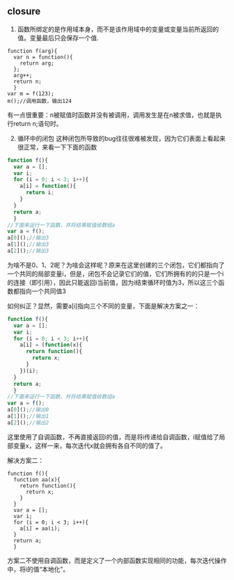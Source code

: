 ## closure
1. 函数所绑定的是作用域本身，而不是该作用域中的变量或变量当前所返回的值。变量最后只会保存一个值.
```javascrip
function f(arg){
  var n = function(){
    return arg;
  };
  arg++;
  return n;
  }
var m = f(123);
m();//调用函数，输出124
```
有一点很重要：n被赋值时函数并没有被调用，调用发生是在n被求值，也就是执行return n;语句时。

2. 循环中的闭包
这种闭包所导致的bug往往很难被发现，因为它们表面上看起来很正常，来看一下下面的函数
```javascript
function f(){
  var a = [];
  var i;
  for (i = 0; i < 3; i++){
    a[i] = function(){
      return i;
    }
  }
  return a;
  }
//下面来运行一下函数，并将结果赋值给数组a
var a = f();
a[0]();//输出3
a[1]();//输出3
a[2]();//输出3
```
为啥不是0、1、2呢？为啥会这样呢？原来在这里创建的三个闭包，它们都指向了一个共同的局部变量i，但是，闭包不会记录它们的值，它们所拥有的的只是一个i的连接（即引用），因此只能返回i当前值，因为i结束循环时值为3，所以这三个函数都指向一个共同值3

如何纠正？显然，需要a[i]指向三个不同的变量，下面是解决方案之一：
```javascript
function f(){
  var a = [];
  var i;
  for (i = 0; i < 3; i++){
    a[i] = (function(x){
      return function(){
        return x;
      }
    })(i);
  }
  return a;
  }
//下面来运行一下函数，并将结果赋值给数组a
var a = f();
a[0]();//输出0
a[1]();//输出1
a[2]();//输出2
```
这里使用了自调函数，不再直接返回i的值，而是将i传递给自调函数，i赋值给了局部变量x，这样一来，每次迭代x就会拥有各自不同的值了。

解决方案二：
```javscript
function f(){
  function aa(x){
    return function(){
      return x;  
    }
  }
  var a = [];
  var i;
  for (i = 0; i < 3; i++){
	a[i] = aa(i);
  }
  return a;
  }
  ```
方案二不使用自调函数，而是定义了一个内部函数实现相同的功能，每次迭代操作中，将i的值“本地化”。
